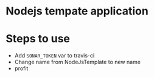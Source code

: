 # Nodejs tempate application

# Steps to use

* Add `SONAR_TOKEN` var to travis-ci
* Change name from NodeJsTemplate to new name
* profit
